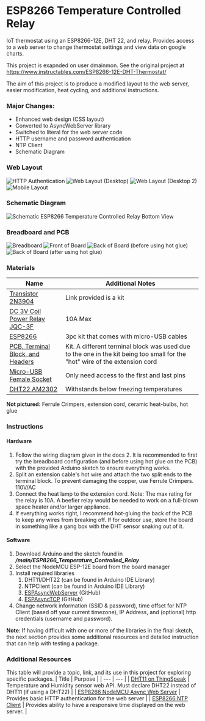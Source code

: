 # ESP8266 Temperature Controlled Relay
IoT thermostat using an ESP8266-12E, DHT 22, and relay. Provides access to a web server to change thermostat settings and view data on google charts.

This project is exapnded on user dmainmon. See the original project at https://www.instructables.com/ESP8266-12E-DHT-Thermostat/

The aim of this project is to produce a modified layout to the web server, easier modification, heat cycling, and additional instructions.

### Major Changes:
+ Enhanced web design (CSS layout)
+ Converted to AsyncWebServer library
+ Switched to literal for the web server code
+ HTTP username and password authentication
+ NTP Client
+ Schematic Diagram

### Web Layout
![HTTP Authentication](docs/authentication.png)
![Web Layout (Desktop)](docs/web_layout_1.png)
![Web Layout (Desktop 2)](docs/web_layout_2.png)
![Mobile Layout](docs/mobile_layout_1.PNG)

### Schematic Diagram
![Schematic ESP8266 Temperature Controlled Relay Bottom View](docs/Schematic_ESP8266%20Temperature%20Controlled%20Relay_2023-01-09_Bottom%20View.png)

### Breadboard and PCB
![Breadboard](docs/breadboard.JPEG)
![Front of Board](docs/pcb_front_2.JPEG)
![Back of Board (before using hot glue)](docs/pcb_wiring_back.JPEG)
![Back of Board (after using hot glue)](docs/pcb_back_2.JPEG)

### Materials
| Name                                                                                      | Additional Notes                        |
| ----------------------------------------------------------------------------------------- | --------------------------------------- |
| [Transistor 2N3904](https://www.amazon.com/gp/product/B09YTSR9Z9/ref=ppx_yo_dt_b_asin_title_o03_s02?ie=UTF8&psc=1) | Link provided is a kit                                     |
| [DC 3V Coil Power Relay JQC-3F](https://www.amazon.com/gp/product/B00IIDY8JU/ref=ppx_yo_dt_b_asin_title_o03_s02?ie=UTF8&psc=1) | 10A Max                                 |
| [ESP8266](https://www.amazon.com/gp/product/B09SPWYS4B/ref=ppx_yo_dt_b_asin_title_o03_s01?ie=UTF8&psc=1)             | 3pc kit that comes with micro-USB cables                                    |
| [PCB, Terminal Block, and Headers](https://www.amazon.com/gp/product/B07NM68FXK/ref=ppx_yo_dt_b_asin_title_o03_s00?ie=UTF8&psc=1) | Kit. A different terminal block was used due to the one in the kit being too small for the "hot" wire of the extension cord                                     |
| [Micro-USB Female Socket](https://www.amazon.com/gp/product/B07QY698J5/ref=ppx_yo_dt_b_asin_title_o02_s00?ie=UTF8&psc=1)  | Only need access to the first and last pins |
| [DHT22 AM2302](https://www.amazon.com/gp/product/B0795F19W6/ref=ppx_yo_dt_b_asin_title_o01_s00?ie=UTF8&psc=1)         | Withstands below freezing temperatures |

**Not pictured:** Ferrule Crimpers, extension cord, ceramic heat-bulbs, hot glue

### Instructions
#### Hardware
1. Follow the wiring diagram given in the docs
	2. It is recommended to first try the breadboard configuration (and before using hot glue on the PCB) with the provided Arduino sketch to ensure everything works.
2. Split an extension cable's hot wire and attach the two split ends to the terminal block. To prevent damaging the copper, use Ferrule Crimpers. 110V/AC
3. Connect the heat lamp to the extension cord. Note: The max rating for the relay is 10A. A beefier relay would be needed to work on a full-blown space heater and/or larger appliance.
4. If everything works right, I recommend hot-gluing the back of the PCB to keep any wires from breaking off. If for outdoor use, store the board in something like a gang box with the DHT sensor snaking out of it.
#### Software
1. Download Arduino and the sketch found in _**/main/ESP8266_Temperature_Controlled_Relay**_
2. Select the NodeMCU ESP-12E board from the board manager 
3. Install required libraries
	1. DHT11/DHT22 (can be found in Arduino IDE Library)
	2. NTPClient (can be found in Arduino IDE Library)
	3. [ESPAsyncWebServer](https://github.com/me-no-dev/ESPAsyncWebServer) (GitHub)
	4. [ESPAsyncTCP](https://github.com/me-no-dev/ESPAsyncTCP) (GitHub)
4. Change network information (SSID & password), time offset for NTP Client (based off your current timezone), IP Address, and (optional) http credentials (username and password).

**Note**: If having difficult with one or more of the libraries in the final sketch, the next section provides some additional resources and detailed instruction that can help with testing a package.

### Additional Resources
This table will provide a topic, link, and its use in this project for exploring specific packages.
| Title | Purpose |
| --- | --- |
| [DHT11 on ThingSpeak](https://how2electronics.com/dht11-humidity-temperature-nodemcu-thingspeak/) | Temperature and Humidity sensor web API. Must declare DHT22 instead of DHT11 (if using a DHT22) |
| [ESP8266 NodeMCU Async Web Server](https://randomnerdtutorials.com/esp8266-nodemcu-async-web-server-espasyncwebserver-library/) | Provides basic HTTP authentication for the web server |
| [ESP8266 NTP Client](https://randomnerdtutorials.com/esp8266-nodemcu-date-time-ntp-client-server-arduino/) | Provides ability to have a responsive time displayed on the web server. |

